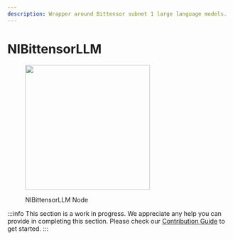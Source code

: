 ```yaml
---
description: Wrapper around Bittensor subnet 1 large language models.
---
```


# NIBittensorLLM

<figure><img src="..//.gitbook/assets/up-005.png" alt="" width="281" /><figcaption><p>NIBittensorLLM Node</p></figcaption></figure>

:::info
This section is a work in progress. We appreciate any help you can provide in completing this section. Please check our [Contribution Guide](../../../contributing/) to get started.
:::
